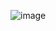 
![image](https://github.com/SuhaniPant15/Mern-Book-Store/assets/104730535/2eb7223a-ff57-4c27-a5e3-bd25107545c4)

